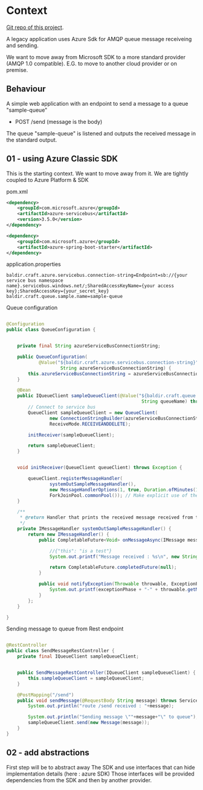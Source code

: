 # Context
[Git repo of this project](https://github.com/marc-bouvier/standardize-azure-service-bus).

A legacy application uses Azure Sdk for AMQP queue message receiveing and sending.

We want to move away from Microsoft SDK to a more standard provider (AMQP 1.0 compatible).
E.G. to move to another cloud provider or on premise.

## Behaviour

A simple web application with an endpoint to send a message to a queue "sample-queue" 
- POST /send (message is the body)

The queue "sample-queue" is listened and outputs the received message in the standard output.

## 01 - using Azure Classic SDK

This is the starting context. We want to move away from it.
We are tightly coupled to Azure Platform & SDK

pom.xml
```xml
<dependency>
    <groupId>com.microsoft.azure</groupId>
    <artifactId>azure-servicebus</artifactId>
    <version>3.5.0</version>
</dependency>

<dependency>
    <groupId>com.microsoft.azure</groupId>
    <artifactId>azure-spring-boot-starter</artifactId>
</dependency>
```
 
application.properties
```properties
baldir.craft.azure.servicebus.connection-string=Endpoint=sb://{your service bus namespace name}.servicebus.windows.net/;SharedAccessKeyName={your access key};SharedAccessKey={your_secret_key}
baldir.craft.queue.sample.name=sample-queue
```

Queue configuration 
```java

@Configuration
public class QueueConfiguration {


    private final String azureServiceBusConnectionString;

    public QueueConfiguration(
            @Value("${baldir.craft.azure.servicebus.connection-string}")
                    String azureServiceBusConnectionString) {
        this.azureServiceBusConnectionString = azureServiceBusConnectionString;
    }

    @Bean
    public IQueueClient sampleQueueClient(@Value("${baldir.craft.queue.sample.name}")
                                                  String queueName) throws Exception {
        // Connect to service bus
        QueueClient sampleQueueClient = new QueueClient(
                new ConnectionStringBuilder(azureServiceBusConnectionString, queueName),
                ReceiveMode.RECEIVEANDDELETE);

        initReceiver(sampleQueueClient);

        return sampleQueueClient;
    }


    void initReceiver(QueueClient queueClient) throws Exception {

        queueClient.registerMessageHandler(
                systemOutSampleMessageHandler(),
                new MessageHandlerOptions(1, true, Duration.ofMinutes(1)),
                ForkJoinPool.commonPool()); // Make explicit use of the default ServiceExecutor instead of using a deprecated methos
    }

    /**
     * @return Handler that prints the received message received from the queue.
     */
    private IMessageHandler systemOutSampleMessageHandler() {
        return new IMessageHandler() {
            public CompletableFuture<Void> onMessageAsync(IMessage message) {

                //{"this": "is a test"}
                System.out.printf("Message received : %s\n", new String(message.getBody()));

                return CompletableFuture.completedFuture(null);
            }

            public void notifyException(Throwable throwable, ExceptionPhase exceptionPhase) {
                System.out.printf(exceptionPhase + "-" + throwable.getMessage());
            }
        };
    }

}
```

Sending message to queue from Rest endpoint
```java

@RestController
public class SendMessageRestController {
    private final IQueueClient sampleQueueClient;


    public SendMessageRestController(IQueueClient sampleQueueClient) {
        this.sampleQueueClient = sampleQueueClient;
    }

    @PostMapping("/send")
    public void sendMessage(@RequestBody String message) throws ServiceBusException, InterruptedException {
        System.out.println("route /send received : "+message);

        System.out.println("Sending message \""+message+"\" to queue");
        sampleQueueClient.send(new Message(message));
    }
}

```

## 02 - add abstractions

First step will be to abstract away The SDK and use interfaces that can hide implementation details (here : azure SDK)
Those interfaces will be provided dependencies from the SDK and then by another provider.




